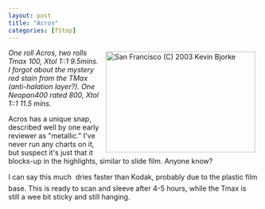 ```yaml
---
layout: post
title: "Acros"
categories: [fStop]
---
```

<img align="right" src="http://www.botzilla.com/bpix/mar03g-08.jpg" width=300 height=203 hspace=8 vspace=6 title="San Francisco (C) 2003 Kevin Bjorke"><i>One roll Acros, two rolls Tmax 100, Xtol 1::1 9.5mins. I forgot about the mystery red stain from the TMax (anti-halation layer?). One Neopan400 rated 800, Xtol 1::1 11.5 mins.</i>

Acros has a unique snap, described well by one early reviewer as "metallic." I've never run any charts on it, but suspect it's just that it blocks-up in the highlights, similar to slide film. Anyone know?

I can say this much &#151; dries faster than Kodak, probably due to the plastic film base. This is ready to scan and sleeve after 4-5 hours, while the Tmax is still a wee bit sticky and still hanging.

<!--more-->

